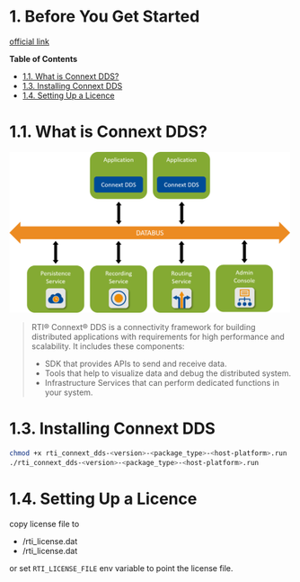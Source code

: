 # 1. Before You Get Started <!-- omit in toc -->
[official link](https://community.rti.com/static/documentation/connext-dds/6.1.0/doc/manuals/connext_dds_professional/getting_started_guide/cpp98/before.html "https://community.rti.com/static/documentation/connext-dds/6.1.0/doc/manuals/connext_dds_professional/getting_started_guide/cpp98/before.html")

**Table of Contents**
- [1.1. What is Connext DDS?](#11-what-is-connext-dds)
- [1.3. Installing Connext DDS](#13-installing-connext-dds)
- [1.4. Setting Up a Licence](#14-setting-up-a-licence)


# 1.1. What is Connext DDS?
<img src="images/RTI.png" alt="RTIDDS" width=500>

> RTI® Connext® DDS is a connectivity framework for building distributed applications with requirements for high performance and scalability. It includes these components:  
> * SDK that provides APIs to send and receive data.
> * Tools that help to visualize data and debug the distributed system.
> * Infrastructure Services that can perform dedicated functions in your system.

# 1.3. Installing Connext DDS
```bash
chmod +x rti_connext_dds-<version>-<package_type>-<host-platform>.run
./rti_connext_dds-<version>-<package_type>-<host-platform>.run
```

# 1.4. Setting Up a Licence
copy license file to
* <installation directory>/rti_license.dat
* <workspace directory>/rti_license.dat  

or set `RTI_LICENSE_FILE` env variable to point the license file.